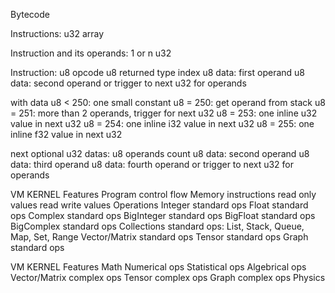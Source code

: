 Bytecode

Instructions: u32 array

Instruction and its operands: 1 or n u32

Instruction:
u8  opcode
u8  returned type index
u8  data: first operand
u8  data: second operand or trigger to next u32 for operands

with data
u8 < 250: one small constant
u8 = 250: get operand from stack
u8 = 251: more than 2 operands, trigger for next u32
u8 = 253: one inline u32 value in next u32
u8 = 254: one inline i32 value in next u32
u8 = 255: one inline f32 value in next u32

next optional u32 datas:
u8 operands count
u8 data: second operand
u8 data: third operand
u8 data: fourth operand or trigger to next u32 for operands



VM KERNEL Features
Program control flow
Memory
	instructions
	read only values
	read write values
Operations
	Integer standard ops
	Float standard ops
	Complex standard ops
	BigInteger standard ops
	BigFloat standard ops
	BigComplex standard ops
	Collections standard ops: List, Stack, Queue, Map, Set, Range
	Vector/Matrix standard ops
	Tensor standard ops
	Graph standard ops

VM KERNEL Features
Math
	Numerical ops
	Statistical ops
	Algebrical ops
	Vector/Matrix complex ops
	Tensor complex ops
	Graph complex ops
Physics
	

